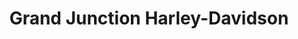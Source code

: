 ---
title: "Grand Junction Harley-Davidson"
url: /grand-junction/grand-junction-harley-davidson/
shop: Motorrad
---